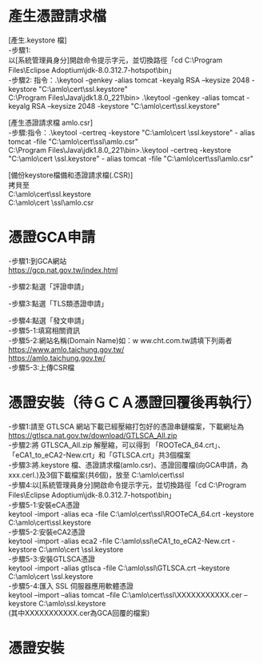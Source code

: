# 產生憑證請求檔
[產生.keystore 檔]<br>
-步驟1:<br>
以[系統管理員身分]開啟命令提示字元，並切換路徑「cd C:\Program Files\Eclipse Adoptium\jdk-8.0.312.7-hotspot\bin」<br>
-步驟2: 指令：.\keytool -genkey -alias tomcat -keyalg RSA –keysize  2048 -keystore "C:\amlo\cert\ssl\.keystore"<br>
C:\Program Files\Java\jdk1.8.0_221\bin>   .\keytool -genkey -alias tomcat -keyalg RSA –keysize  2048 -keystore "C:\amlo\cert\ssl\.keystore"<br>


[產生憑證請求檔 amlo.csr]<br>
-步驟:指令：.\keytool -certreq -keystore "C:\amlo\cert \ssl\.keystore" - alias tomcat -file "C:\amlo\cert\ssl\amlo.csr"<br>
C:\Program Files\Java\jdk1.8.0_221\bin>.\keytool -certreq -keystore "C:\amlo\cert \ssl\.keystore" - alias tomcat -file "C:\amlo\cert\ssl\amlo.csr"<br>


[備份keystore檔備和憑證請求檔(.CSR)]<br>
拷貝至<br>
C:\amlo\cert\ssl\.keystore <br>
C:\amlo\cert \ssl\amlo.csr<br>

# 憑證GCA申請
-步驟1:到GCA網站<br>
https://gcp.nat.gov.tw/index.html<br>

-步驟2:點選「評證申請」<br>


-步驟3:點選「TLS類憑證申請」<br>

-步驟4:點選「發文申請」<br>
-步驟5-1:填寫相關資訊<br>
-步驟5-2:網站名稱(Domain Name)如：w ww.cht.com.tw請填下列兩者<br>
https://www.amlo.taichung.gov.tw/<br>
https://amlo.taichung.gov.tw/<br>
-步驟5-3:上傳CSR檔<br>

# 憑證安裝（待ＧＣＡ憑證回覆後再執行）
-步驟1:請至 GTLSCA 網站下載已經壓縮打包好的憑證串鏈檔案，下載網址為 https://gtlsca.nat.gov.tw/download/GTLSCA_All.zip<br>
-步驟2:將 GTLSCA_All.zip 解壓縮，可以得到 「ROOTeCA_64.crt」、「eCA1_to_eCA2-New.crt」和「GTLSCA.crt」共3個檔案<br>
-步驟3:將.keystore 檔、憑證請求檔(amlo.csr)、憑證回覆檔(向GCA申請，為xxx.cerl.)及3個下載檔案(共6個)，放至 C:\amlo\cert\ssl<br>
-步驟4:以[系統管理員身分]開啟命令提示字元，並切換路徑「cd C:\Program Files\Eclipse Adoptium\jdk-8.0.312.7-hotspot\bin」<br>
-步驟5-1:安裝eCA憑證<br>
keytool -import -alias eca -file C:\amlo\cert\ssl\ROOTeCA_64.crt -keystore C:\amlo\cert\ssl\.keystore<br>
-步驟5-2:安裝eCA2憑證<br>
keytool -import -alias eca2 -file C:\amlo\ssl\eCA1_to_eCA2-New.crt -keystore C:\amlo\cert \ssl\.keystore<br>
-步驟5-3:安裝GTLSCA憑證<br>
keytool -import -alias gtlsca -file C:\amlo\ssl\GTLSCA.crt –keystore  C:\amlo\cert \ssl\.keystore<br>
-步驟5-4:匯入 SSL 伺服器應用軟體憑證<br>
keytool –import –alias tomcat –file C:\amlo\cert\ssl\XXXXXXXXXXX.cer –keystore C:\amlo\ssl\.keystore<br>
(其中XXXXXXXXXXX.cer為GCA回覆的檔案)

# 憑證安裝
